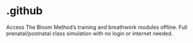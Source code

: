 # .github
Access The Bloom Method’s training and breathwork modules offline. Full prenatal/postnatal class simulation with no login or internet needed.
